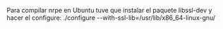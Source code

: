 Para compilar nrpe en Ubuntu tuve que instalar el paquete libssl-dev y hacer el configure:
./configure --with-ssl-lib=/usr/lib/x86_64-linux-gnu/


